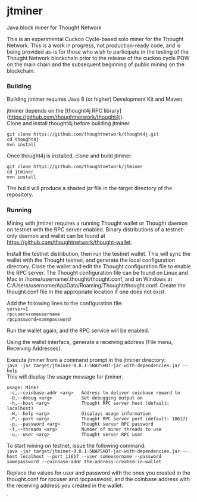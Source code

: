 # jtminer
Java block miner for Thought Network

This is an experimental Cuckoo Cycle-based solo miner for the Thought Network.
This is a work in progress, not production-ready code, and is being provided as-is for those who wish to participate in the testing of the Thought Network blockchain prior to the release of the cuckoo cycle POW on the main chain and the subsequent beginning of public mining on the blockchain.

### Building ###
Building jtminer requires Java 8 (or higher) Development Kit and Maven.

jtminer depends on the [thought4j RPC library] (https://github.com/thoughtnetwork/thought4j).  
Clone and install thought4j before building jtminer.

`git clone https://github.com/thoughtnetwork/thought4j.git`  
`cd thought4j`  
`mvn install`  

Once thought4j is installed, clone and build jtminer.

`git clone https://github.com/thoughtnetwork/jtminer`  
`cd jtminer`  
`mvn install`  

The build will produce a shaded jar file in the target directory of the repository.  

### Running ###
Mining with jtminer requires a running Thought wallet or Thought daemon on testnet with the RPC server enabled.  Binary distributions of a testnet-only daemon and wallet can be found at https://github.com/thoughtnetwork/thought-wallet.

Install the testnet distribution, then run the testnet wallet.  This will sync the wallet with the Thought testnet, and generate the local configuration directory.  Close the wallet and edit the Thought configuration file to enable the RPC server.  The Thought configuration file can be found on Linux and Mac in /home/username/.thought/thought.conf, and on Windows at C:/Users/username/AppData/Roaming/Thought/thought.conf.  Create the thought.conf file in the appropriate location if one does not exist.

Add the following lines to the configuration file:  
`server=1`  
`rpcuser=someusername`  
`rpcpassword=somepassword`  

Run the wallet again, and the RPC service will be enabled.

Using the wallet interface, generate a receiving address (File menu, Receiving Addresses).  

Execute jtminer from a command prompt in the jtminer directory:  
`java -jar target/jtminer-0.0.1-SNAPSHOT-jar-with-dependencies.jar --help`    
This will display the usage message for jtminer.    
```
usage: Miner
 -c,--coinbase-addr <arg>   Address to deliver coinbase reward to
 -D,--debug <arg>           Set debugging output on
 -h,--host <arg>            Thought RPC server host (default: localhost)
 -H,--help <arg>            Displays usage information
 -P,--port <arg>            Thought RPC server port (default: 10617)
 -p,--password <arg>        Thought server RPC password
 -t,--threads <arg>         Number of miner threads to use
 -u,--user <arg>            Thought server RPC user
```

To start mining on testnet, issue the following command:  
`java -jar target/jtminer-0.0.1-SNAPSHOT-jar-with-dependencies.jar --host localhost --port 11617 --user someusername --password somepassword --coinbase-addr the-address-created-in-wallet`  

Replace the values for user and password with the ones you created in the thought.conf for rpcuser and rpcpassword, and the coinbase address with the receiving address you created in the wallet.




`
  





